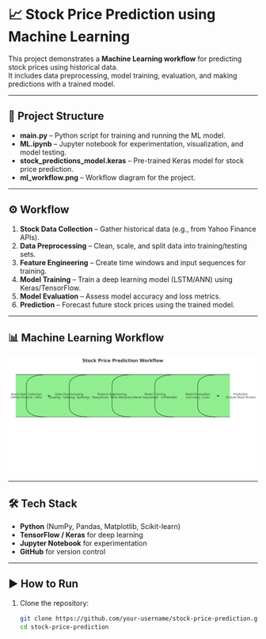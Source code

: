 # 📈 Stock Price Prediction using Machine Learning

This project demonstrates a **Machine Learning workflow** for predicting stock prices using historical data.  
It includes data preprocessing, model training, evaluation, and making predictions with a trained model.

---

## 🚀 Project Structure

- **main.py** – Python script for training and running the ML model.  
- **ML.ipynb** – Jupyter notebook for experimentation, visualization, and model testing.  
- **stock_predictions_model.keras** – Pre-trained Keras model for stock price prediction.  
- **ml_workflow.png** – Workflow diagram for the project.  

---

## ⚙️ Workflow

1. **Stock Data Collection** – Gather historical data (e.g., from Yahoo Finance APIs).  
2. **Data Preprocessing** – Clean, scale, and split data into training/testing sets.  
3. **Feature Engineering** – Create time windows and input sequences for training.  
4. **Model Training** – Train a deep learning model (LSTM/ANN) using Keras/TensorFlow.  
5. **Model Evaluation** – Assess model accuracy and loss metrics.  
6. **Prediction** – Forecast future stock prices using the trained model.  

---

## 📊 Machine Learning Workflow

![Stock Price Prediction Workflow](ml_workflow.png)

---

## 🛠️ Tech Stack

- **Python** (NumPy, Pandas, Matplotlib, Scikit-learn)  
- **TensorFlow / Keras** for deep learning  
- **Jupyter Notebook** for experimentation  
- **GitHub** for version control  

---

## ▶️ How to Run

1. Clone the repository:
   ```bash
   git clone https://github.com/your-username/stock-price-prediction.git
   cd stock-price-prediction
